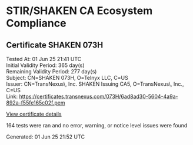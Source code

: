 # STIR/SHAKEN CA Ecosystem Compliance

## Certificate SHAKEN 073H

Tested At: 01 Jun 25 21:41 UTC\
Initial Validity Period: 365 day(s)\
Remaining Validity Period: 277 day(s)\
Subject: CN=SHAKEN 073H, O=Telnyx LLC, C=US\
Issuer: CN=TransNexus\\, Inc. SHAKEN Issuing CA5, O=TransNexus\\, Inc., C=US\
Link: https://certificates.transnexus.com/073H/6ad8ad30-5604-4a9a-892a-f55fe165c02f.pem

[View certificate details](https://x509.io/?cert=MIICyzCCAnCgAwIBAgIQYgBAbSLvkZP8S5vA32sB1DAKBggqhkjOPQQDAjBWMQswCQYDVQQGEwJVUzEZMBcGA1UEChMQVHJhbnNOZXh1cywgSW5jLjEsMCoGA1UEAxMjVHJhbnNOZXh1cywgSW5jLiBTSEFLRU4gSXNzdWluZyBDQTUwHhcNMjUwMzA0MjMyNDM4WhcNMjYwMzA0MjMyNDM3WjA4MQswCQYDVQQGEwJVUzETMBEGA1UEChMKVGVsbnl4IExMQzEUMBIGA1UEAxMLU0hBS0VOIDA3M0gwWTATBgcqhkjOPQIBBggqhkjOPQMBBwNCAASjVYqJelwjSmaAMIioFgeZHvFGaA3eNrckrHRX0EZOjkf%2B8QMPdtanI%2FRH7fzRUwZAZE6aMwFxIpv0fOJOYGYAo4IBPDCCATgwDAYDVR0TAQH%2FBAIwADAOBgNVHQ8BAf8EBAMCB4AwHQYDVR0OBBYEFMKD8Jp3Uj%2BheZCx5C5YTKLLpe3UMB8GA1UdIwQYMBaAFNoAs4f4gj%2B%2FuiKiZGO19i%2FMjnXKMBcGA1UdIAQQMA4wDAYKYIZIAYb%2FCQEBBDCBpgYDVR0fBIGeMIGbMIGYoDqgOIY2aHR0cHM6Ly9hdXRoZW50aWNhdGUtYXBpLmljb25lY3Rpdi5jb20vZG93bmxvYWQvdjEvY3JsolqkWDBWMRQwEgYDVQQHDAtCcmlkZ2V3YXRlcjELMAkGA1UECAwCTkoxEzARBgNVBAMMClNUSS1QQSBDUkwxCzAJBgNVBAYTAlVTMQ8wDQYDVQQKDAZTVEktUEEwFgYIKwYBBQUHARoECjAIoAYWBDA3M0gwCgYIKoZIzj0EAwIDSQAwRgIhAPGHfwTVXqluUmzGQR7H5%2F8O09XXGVEZlS0Zx6CBcPNfAiEAnIlwEm5rWD8GPPI4bZkLLZBg7lOfHHxuuCr2ouPQe2Q%3D)

164 tests were ran and no error, warning, or notice level issues were found


Generated: 01 Jun 25 21:52 UTC